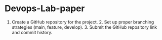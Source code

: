 # Devops-Lab-paper
1. Create a GitHub repository for the project. 2. Set up proper branching strategies (main, feature, develop). 3. Submit the GitHub repository link and commit history.
